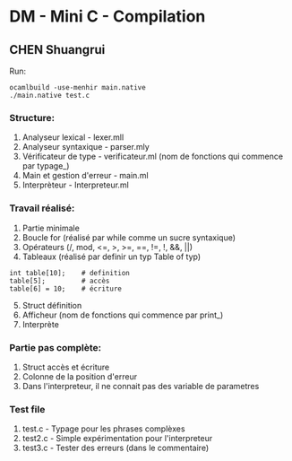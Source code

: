 # DM - Mini C - Compilation
## CHEN Shuangrui

Run:
```
ocamlbuild -use-menhir main.native
./main.native test.c
```

### Structure:
1. Analyseur lexical - lexer.mll
2. Analyseur syntaxique - parser.mly
3. Vérificateur de type - verificateur.ml (nom de fonctions qui commence par typage_)
4. Main et gestion d'erreur - main.ml
5. Interprèteur - Interpreteur.ml

### Travail réalisé:
1. Partie minimale
2. Boucle for (réalisé par while comme un sucre syntaxique)
3. Opérateurs (/, mod, <=, >, >=, ==, !=, !, &&, ||)
4. Tableaux (réalisé par definir un typ Table of typ)
  ```
  int table[10];    # definition
  table[5];         # accès
  table[6] = 10;    # écriture
  ```
5. Struct définition
6. Afficheur (nom de fonctions qui commence par print_)
7. Interprète


### Partie pas complète:
1. Struct accès et écriture
2. Colonne de la position d'erreur
3. Dans l'interpreteur, il ne connait pas des variable de parametres


### Test file
1. test.c - Typage pour les phrases complèxes
2. test2.c - Simple expérimentation pour l'interpreteur
3. test3.c - Tester des erreurs (dans le commentaire)
